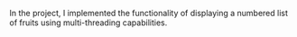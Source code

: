 In the project, I implemented the functionality of displaying a numbered list of fruits using multi-threading capabilities. 
